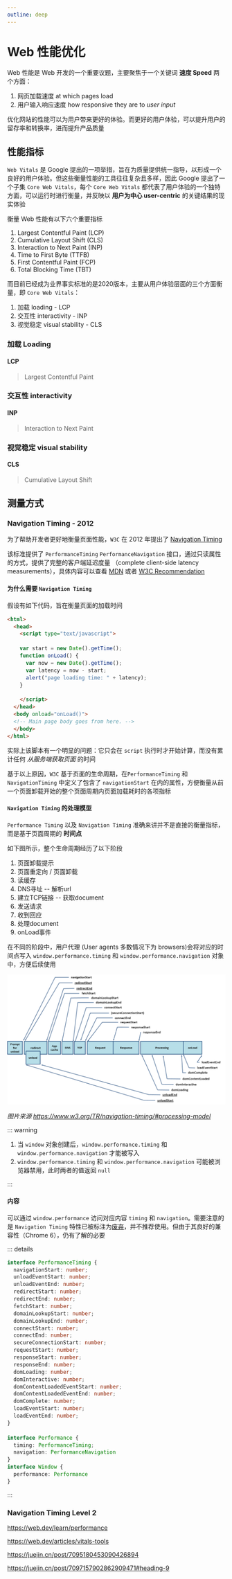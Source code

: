 ```yaml
---
outline: deep
---
```



# Web 性能优化

Web 性能是 Web 开发的一个重要议题，主要聚焦于一个关键词 **速度 Speed** 两个方面：

1. 网页加载速度 at which pages load
2. 用户输入响应速度 how responsive they are to *user input*

优化网站的性能可以为用户带来更好的体验。而更好的用户体验，可以提升用户的留存率和转换率，进而提升产品质量

## 性能指标

`Web Vitals` 是 Google 提出的一项举措，旨在为质量提供统一指导，以形成一个良好的用户体验。但这些衡量性能的工具往往复杂且多样，因此 Google 提出了一个子集 `Core Web Vitals`，每个 `Core Web Vitals` 都代表了用户体验的一个独特方面，可以运行时进行衡量，并反映以 **用户为中心 user-centric** 的关键结果的现实体验

衡量 Web 性能有以下六个重要指标

1. Largest Contentful Paint (LCP)
2. Cumulative Layout Shift (CLS)
3. Interaction to Next Paint (INP)
4. Time to First Byte (TTFB)
5. First Contentful Paint (FCP)
6. Total Blocking Time (TBT)

而目前已经成为业界事实标准的是2020版本，主要从用户体验层面的三个方面衡量，即 `Core Web Vitals`：

1. 加载 loading - LCP
2. 交互性 interactivity - INP
3. 视觉稳定 visual stability - CLS

### 加载 Loading

#### LCP

> Largest Contentful Paint

### 交互性 interactivity

#### INP

> Interaction to Next Paint

### 视觉稳定 visual stability

#### CLS

> Cumulative Layout Shift

## 测量方式

### Navigation Timing - 2012

为了帮助开发者更好地衡量页面性能，`W3C` 在 2012 年提出了 [Navigation Timing](https://www.w3.org/TR/navigation-timing)

该标准提供了 `PerformanceTiming` `PerformanceNavigation` 接口，通过只读属性的方式，提供了完整的客户端延迟度量 （complete client-side latency measurements），具体内容可以查看 [MDN](https://developer.mozilla.org/zh-CN/docs/Web/API/PerformanceTiming) 或者 [W3C Recommendation](https://www.w3.org/TR/navigation-timing/#sec-navigation-timing-interface)

#### 为什么需要 `Navigation Timing`

假设有如下代码，旨在衡量页面的加载时间

```html
<html>
  <head>
    <script type="text/javascript">

    var start = new Date().getTime();
    function onLoad() {
      var now = new Date().getTime();
      var latency = now - start;
      alert("page loading time: " + latency);
    }

    </script>
  </head>
  <body onload="onLoad()">
  <!-- Main page body goes from here. -->
  </body>
</html>
```

实际上该脚本有一个明显的问题：它只会在 `script` 执行时才开始计算，而没有累计任何 *从服务端获取页面* 的时间

基于以上原因，`W3C` 基于页面的生命周期，在`PerformanceTiming` 和 `NavigationTiming` 中定义了包含了 `navigationStart` 在内的属性，方便衡量从前一个页面卸载开始的整个页面周期内页面加载耗时的各项指标

#### `Navigation Timing` 的处理模型

`Performance Timing` 以及 `Navigation Timing` 准确来讲并不是直接的衡量指标，而是基于页面周期的 **时间点**

如下图所示，整个生命周期经历了以下阶段

1. 页面卸载提示
2. 页面重定向 / 页面卸载
3. 读缓存
4. DNS寻址 -- 解析url
5. 建立TCP链接 -- 获取document
6. 发送请求
7. 收到回应
8. 处理document
9. onLoad事件

在不同的阶段中，用户代理 (User agents 多数情况下为 browsers)会将对应的时间点写入 `window.performance.timing` 和 `window.performance.navigation` 对象中，方便后续使用

![Navigation Timing 标准处理模型](./assets/process-model-navigation-timing.png)

*图片来源 <https://www.w3.org/TR/navigation-timing/#processing-model>*

::: warning

1. 当 `window` 对象创建后，`window.performance.timing` 和 `window.performance.navigation` 才能被写入
2. `window.performance.timing` 和 `window.performance.navigation` 可能被浏览器禁用，此时两者的值返回 `null`

:::

#### 内容

可以通过 `window.performance` 访问对应内容 `timing` 和 `navigation`。需要注意的是 `Navigation Timing` 特性已被标注为[废弃](https://w3c.github.io/navigation-timing/#obsolete)，并不推荐使用。但由于其良好的兼容性（Chrome 6），仍有了解的必要

::: details

```typescript
interface PerformanceTiming {
  navigationStart: number;
  unloadEventStart: number;
  unloadEventEnd: number;
  redirectStart: number;
  redirectEnd: number;
  fetchStart: number;
  domainLookupStart: number;
  domainLookupEnd: number;
  connectStart: number;
  connectEnd: number;
  secureConnectionStart: number;
  requestStart: number;
  responseStart: number;
  responseEnd: number;
  domLoading: number;
  domInteractive: number;
  domContentLoadedEventStart: number;
  domContentLoadedEventEnd: number;
  domComplete: number;
  loadEventStart: number;
  loadEventEnd: number;
}

interface Performance {
  timing: PerformanceTiming;
  navigation: PerformanceNavigation
}
interface Window {
  performance: Performance
}
```

:::

### Navigation Timing Level 2

<https://web.dev/learn/performance>

<https://web.dev/articles/vitals-tools>

<https://juejin.cn/post/7095180453090426894>

<https://juejin.cn/post/7097157902862909471#heading-9>
